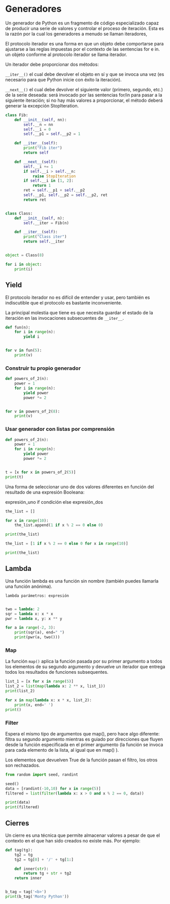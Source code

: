 # Generadores

Un generador de Python es un fragmento de código especializado capaz de
producir una serie de valores y controlar el proceso de iteración. Esta es la
razón por la cual los generadores a menudo se llaman iteradores,

El protocolo iterador es una forma en que un objeto debe comportarse para
ajustarse a las reglas impuestas por el contexto de las sentencias for e in.
un objeto conforme al protocolo iterador se llama iterador.

Un iterador debe proporcionar dos métodos:

```__iter__()``` el cual debe devolver el objeto en sí y que se invoca una vez
(es necesario para que Python inicie con éxito la iteración).

```__next__()``` el cual debe devolver el siguiente valor (primero, segundo,
etc.) de la serie deseada: será invocado por las sentencias for/in para pasar
a la siguiente iteración; si no hay más valores a proporcionar, el método
deberá generar la excepción StopIteration.

```py
class Fib:
    def __init__(self, nn):
        self.__n = nn
        self.__i = 0
        self.__p1 = self.__p2 = 1

    def __iter__(self):
        print("Fib iter")
        return self

    def __next__(self):
        self.__i += 1
        if self.__i > self.__n:
            raise StopIteration
        if self.__i in [1, 2]:
            return 1
        ret = self.__p1 + self.__p2
        self.__p1, self.__p2 = self.__p2, ret
        return ret


class Class:
    def __init__(self, n):
        self.__iter = Fib(n)

    def __iter__(self):
        print("Class iter")
        return self.__iter


object = Class(8)

for i in object:
    print(i)

```

## Yield

El protocolo iterador no es difícil de entender y usar, pero también es
indiscutible que el protocolo es bastante inconveniente.

La principal molestia que tiene es que necesita guardar el estado de la
iteración en las invocaciones subsecuentes de ```__iter__```.

```py
def fun(n):
    for i in range(n):
        yield i


for v in fun(5):
    print(v)

```

### Construir tu propio generador


```py
def powers_of_2(n):
    power = 1
    for i in range(n):
        yield power
        power *= 2


for v in powers_of_2(8):
    print(v)

```

### Usar generador con listas por comprensión

```py
def powers_of_2(n):
    power = 1
    for i in range(n):
        yield power
        power *= 2


t = [x for x in powers_of_2(5)]
print(t)

```

Una forma de seleccionar uno de dos valores diferentes en función del
resultado de una expresión Booleana:

expresión_uno if condición else expresión_dos

```py
the_list = []

for x in range(10):
    the_list.append(1 if x % 2 == 0 else 0)

print(the_list)
```

```py
the_list = [1 if x % 2 == 0 else 0 for x in range(10)]

print(the_list)
```

## Lambda

Una función lambda es una función sin nombre (también puedes llamarla una
función anónima).

```lambda parámetros: expresión```

```py

two = lambda: 2
sqr = lambda x: x * x
pwr = lambda x, y: x ** y

for a in range(-2, 3):
    print(sqr(a), end=" ")
    print(pwr(a, two()))

```

### Map

La función ```map()``` aplica la función pasada por su primer argumento a todos
los elementos de su segundo argumento y devuelve un iterador que entrega todos
los resultados de funciones subsequentes.

```py
list_1 = [x for x in range(5)]
list_2 = list(map(lambda x: 2 ** x, list_1))
print(list_2)

for x in map(lambda x: x * x, list_2):
    print(x, end=' ')
print()
```

### Filter

Espera el mismo tipo de argumentos que map(), pero hace algo diferente:
filtra su segundo argumento mientras es guiado por direcciones que fluyen
desde la función especificada en el primer argumento (la función se invoca
para cada elemento de la lista, al igual que en map() ).

Los elementos que devuelven True de la función pasan el filtro, los otros son
rechazados.

```py
from random import seed, randint

seed()
data = [randint(-10,10) for x in range(5)]
filtered = list(filter(lambda x: x > 0 and x % 2 == 0, data))

print(data)
print(filtered)
```

## Cierres

Un cierre es una técnica que permite almacenar valores a pesar de que el 
contexto en el que han sido creados no existe más. Por ejemplo:

```py
def tag(tg):
    tg2 = tg
    tg2 = tg[0] + '/' + tg[1:]

    def inner(str):
        return tg + str + tg2
    return inner


b_tag = tag('<b>')
print(b_tag('Monty Python'))


```
